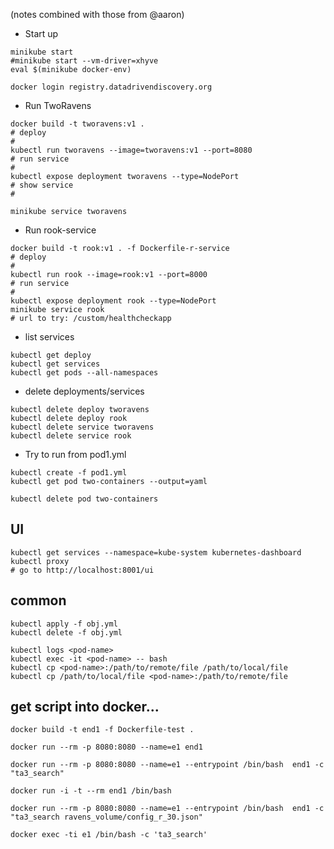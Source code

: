 (notes combined with those from @aaron)

- Start up

```
minikube start
#minikube start --vm-driver=xhyve
eval $(minikube docker-env)
```

```
docker login registry.datadrivendiscovery.org
```
- Run TwoRavens

```
docker build -t tworavens:v1 .
# deploy
#
kubectl run tworavens --image=tworavens:v1 --port=8080
# run service
#
kubectl expose deployment tworavens --type=NodePort
# show service
#

minikube service tworavens
```

- Run rook-service

```
docker build -t rook:v1 . -f Dockerfile-r-service
# deploy
#
kubectl run rook --image=rook:v1 --port=8000
# run service
#
kubectl expose deployment rook --type=NodePort
minikube service rook
# url to try: /custom/healthcheckapp
```

- list services

```
kubectl get deploy
kubectl get services
kubectl get pods --all-namespaces
```

- delete deployments/services

```
kubectl delete deploy tworavens
kubectl delete deploy rook
kubectl delete service tworavens
kubectl delete service rook
```

- Try to run from pod1.yml

```
kubectl create -f pod1.yml
kubectl get pod two-containers --output=yaml

kubectl delete pod two-containers

```

## UI

```
kubectl get services --namespace=kube-system kubernetes-dashboard
kubectl proxy
# go to http://localhost:8001/ui
```

## common

```
kubectl apply -f obj.yml
kubectl delete -f obj.yml

kubectl logs <pod-name>
kubectl exec -it <pod-name> -- bash
kubectl cp <pod-name>:/path/to/remote/file /path/to/local/file
kubectl cp /path/to/local/file <pod-name>:/path/to/remote/file
```

## get script into docker...

```
docker build -t end1 -f Dockerfile-test .

docker run --rm -p 8080:8080 --name=e1 end1

docker run --rm -p 8080:8080 --name=e1 --entrypoint /bin/bash  end1 -c "ta3_search"

docker run -i -t --rm end1 /bin/bash

docker run --rm -p 8080:8080 --name=e1 --entrypoint /bin/bash  end1 -c "ta3_search ravens_volume/config_r_30.json"

docker exec -ti e1 /bin/bash -c 'ta3_search'

```
